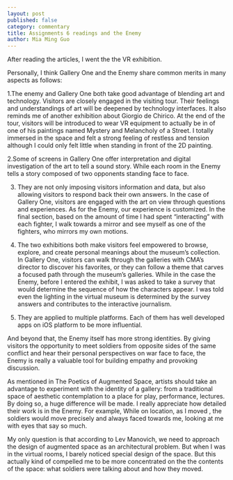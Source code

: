 ```yaml
---
layout: post
published: false
category: commentary
title: Assignments 6 readings and the Enemy
author: Mia Ming Guo
---
```


After reading the articles, I went the the VR exhibition.

Personally, I think Gallery One and the Enemy share common merits in many aspects as follows:

1.The enemy and Gallery One both take good advantage of blending art and technology. Visitors are closely engaged in the visiting tour. Their feelings and understandings of art will be deepened by technology interfaces. It also reminds me of another exhibition about Giorgio de Chirico. At the end of the tour, visitors will be introduced to wear VR equipment to actually be in of one of his paintings named Mystery and Melancholy of a Street. I totally immersed in the space and felt a strong feeling of restless and tension although I could only felt little when standing in front of the 2D painting.


2.Some of screens in Gallery One offer interpretation and digital investigation of the art to tell a sound story. While each room in the Enemy tells a story composed of two opponents standing face to face. 

3. They are not only imposing visitors information and data, but also allowing visitors to respond back their own answers. In the case of Gallery One, visitors are engaged with the art on view through questions and experiences. As for the Enemy, our experience is customized. In the final section, based on the amount of time I had spent “interacting” with each fighter, I walk towards a mirror and see myself as one of the fighters, who mirrors my own motions.

4. The two exhibitions both make visitors feel empowered to browse, explore, and create personal meanings about the museum’s collection. In Gallery One, visitors can walk through the galleries with CMA’s director to discover his favorites, or they can follow a theme that carves a focused path through the museum’s galleries. While in the case the Enemy, before I entered the exhibit, I was asked to take a survey that would determine the sequence of how the characters appear. I was told even the lighting in the virtual museum is determined by the survey answers and contributes to the interactive journalism.

5. They are applied to multiple platforms. Each of them has well developed apps on iOS platform to be more influential. 


And beyond that, the Enemy itself has more strong identities. By giving visitors the opportunity to meet soldiers from opposite sides of the same conflict and hear their personal perspectives on war face to face, the Enemy is really a valuable tool for building empathy and provoking discussion.

As mentioned in The Poetics of Augmented Space, artists should take an advantage to experiment with the identity of a gallery: from a traditional space of aesthetic contemplation to a place for play, performance, lectures. By doing so, a huge difference will be made. I really appreciate how detailed their work is in the Enemy. For example, While on location, as I moved , the soldiers would move precisely and always faced towards me, looking at me with eyes that say so much.

My only question is that according to Lev Manovich, we need to approach the design of augmented space as an architectural problem. But when I was in the virtual rooms, I barely noticed special design of the space. But this actually kind of compelled me to be more concentrated on the the contents of the space: what soldiers were talking about and how they moved.
